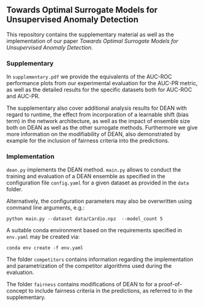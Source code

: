 ## Towards Optimal Surrogate Models for Unsupervised Anomaly Detection

This repository contains the supplementary material as well as the implementation of our paper *Towards Optimal Surrogate Models for Unsupervised Anomaly Detection*.

### Supplementary

In `supplementary.pdf` we provide the equivalents of the AUC-ROC performance plots from our experimental evaluation for the AUC-PR metric, as well as the detailed results for the specific datasets both for AUC-ROC and AUC-PR.

The supplementary also cover additional analysis results for DEAN with regard to runtime, the effect from incorporation of a learnable shift (bias term) in the network architecture, as well as the impact of ensemble size both on DEAN as well as the other surrogate methods. Furthermore we give more information on the modifiability of DEAN, also demonstrated by example for the inclusion of fairness criteria into the predictions.

### Implementation

`dean.py` implements the DEAN method.
`main.py` allows to conduct the training and evaluation of a DEAN ensemble as specified in the configuration file `config.yaml` for a given dataset as provided in the `data` folder.


Alternatively, the configuration parameters may also be overwritten using command line arguments, e.g.:


```
python main.py --dataset data/Cardio.npz  --model_count 5
```

A suitable conda environment based on the requirements specified in `env.yaml` may be created via:
```
conda env create -f env.yaml
```


The folder `competitors` contains information regarding the implementation and parametrization of the competitor algorithms used during the evaluation.

The folder `fairness` contains modifications of DEAN to for a proof-of-concept to include fairness criteria in the predictions, as referred to in the supplementary.

